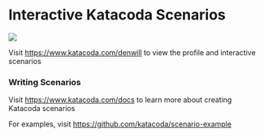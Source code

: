 # Interactive Katacoda Scenarios

[![](http://shields.katacoda.com/katacoda/denwill/count.svg)](https://www.katacoda.com/denwill "Get your profile on Katacoda.com")

Visit https://www.katacoda.com/denwill to view the profile and interactive scenarios

### Writing Scenarios
Visit https://www.katacoda.com/docs to learn more about creating Katacoda scenarios

For examples, visit https://github.com/katacoda/scenario-example
